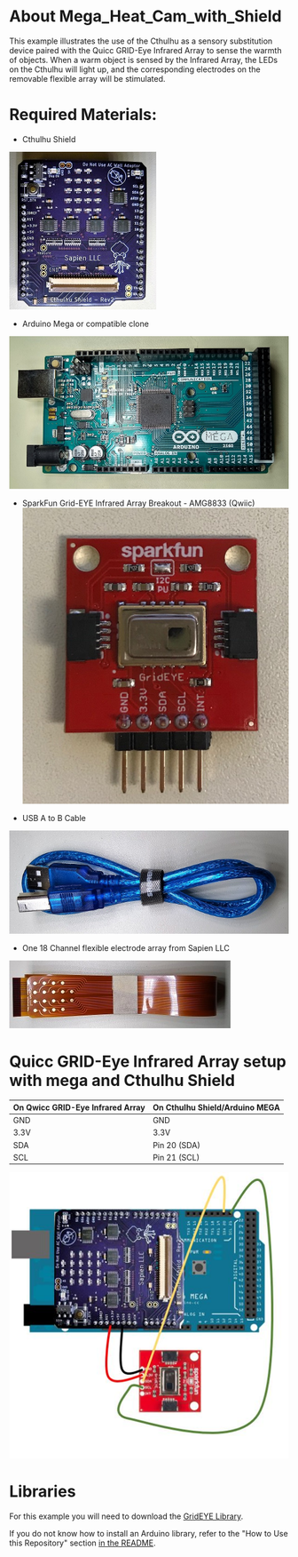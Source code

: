 # About Mega_Heat_Cam_with_Shield
This example illustrates the use of the Cthulhu as a sensory substitution device paired with the Quicc GRID-Eye Infrared Array to sense the warmth of objects. When a warm object is sensed by the Infrared Array, the LEDs on the Cthulhu will light up, and the corresponding electrodes on the removable flexible array will be stimulated.

# Required Materials:

* Cthulhu Shield

![Cthulhu Shield](cthulhusmall.jpg)
* Arduino Mega or compatible clone

![Cthulhu Shield](megasmall.jpg)

* SparkFun Grid-EYE Infrared Array Breakout - AMG8833 (Qwiic)
![Cthulhu_Shield](infraredsmall.jpg)

* USB A to B Cable

![USB A to B Cable](usbsmall.jpg)

* One 18 Channel flexible electrode array from Sapien LLC

![Cthulhu Shield](ribbonsmall.jpg)

# Quicc GRID-Eye Infrared Array setup with mega and Cthulhu Shield 

On Qwicc GRID-Eye Infrared Array  |    On Cthulhu Shield/Arduino MEGA
----------------------------------|----------------------------------
GND	            |                GND
3.3V	           |                3.3V
SDA	            |            Pin 20 (SDA)
SCL	            |            Pin 21 (SCL)



![Cthulhu_Shield](infrared_setup.JPG)

# Libraries
For this example you will need to download the [GridEYE Library](https://github.com/sparkfun/SparkFun_GridEYE_Arduino_Library).

If you do not know how to install an Arduino library, refer to the "How to Use this Repository" section [in the README](https://github.com/SapienLLCdev/Cthulhu).



